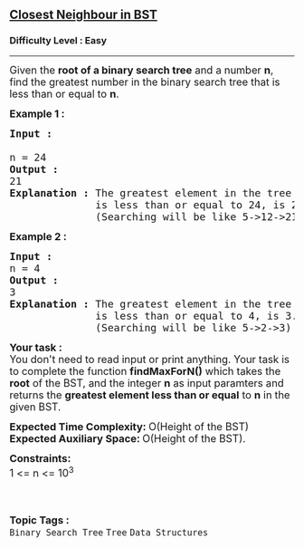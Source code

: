 <h2><a href="https://www.geeksforgeeks.org/problems/closest-neighbor-in-bst/1">Closest Neighbour in BST</a></h2><h3>Difficulty Level : Easy</h3><hr><div class="problems_problem_content__Xm_eO"><p><span style="font-size: 18px;">Given the <strong>root of a binary search tree</strong> and a number <strong>n</strong>, find the greatest number in the binary search tree that is less than or equal to <strong>n</strong>.&nbsp;</span></p>
<p><span style="font-size: 18px;"><strong>Example 1 :</strong></span></p>
<pre><span style="font-size: 18px;"><strong>Input : <br></strong><input style="white-space: normal;" alt="" src="http://contribute.geeksforgeeks.org/wp-content/uploads/g.png" type="image" fdprocessedid="3pwgdb"><strong><br></strong>n = 24
<strong>Output :</strong> <br>21
<strong>Explanation :</strong> The greatest element in the tree which 
              is less than or equal to 24, is 21. 
              (Searching will be like 5-&gt;12-&gt;21)</span></pre>
<p><span style="font-size: 18px;"><strong>Example 2 :</strong></span></p>
<pre><span style="font-size: 18px;"><strong>Input :</strong> <br><input style="white-space: normal;" alt="" src="http://contribute.geeksforgeeks.org/wp-content/uploads/g.png" type="image" fdprocessedid="y1v4eo"><br>n = 4
<strong>Output :</strong> <br>3
<strong>Explanation :</strong> The greatest element in the tree which 
              is less than or equal to 4, is 3. 
              (Searching will be like 5-&gt;2-&gt;3)</span></pre>
<p><span style="font-size: 18px;"><strong>Your task : <br></strong></span><span style="font-size: 18px;">You don't need to read input or print anything. Your task is to complete the function&nbsp;<strong>findMaxForN()</strong>&nbsp;which takes the <strong>root</strong> of the BST, and the integer&nbsp;<strong>n</strong> as input paramters and returns the <strong>greatest element less than or equal</strong> to&nbsp;<strong>n</strong> in the given BST.</span></p>
<p><span style="font-size: 18px;"><strong>Expected Time Complexity:&nbsp;</strong>O(Height of the BST)<br><strong>Expected Auxiliary Space:&nbsp;</strong>O(Height of the BST).</span></p>
<p><span style="font-size: 18px;"><strong>Constraints:</strong><br>1 &lt;= n &lt;= 10<sup>3</sup></span><br>&nbsp;</p></div><br><p><span style=font-size:18px><strong>Topic Tags : </strong><br><code>Binary Search Tree</code>&nbsp;<code>Tree</code>&nbsp;<code>Data Structures</code>&nbsp;
